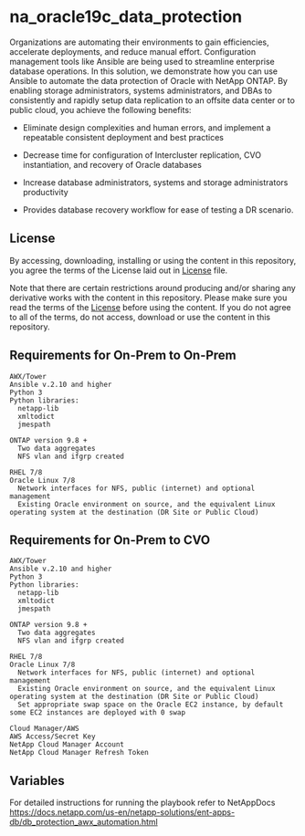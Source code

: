 na_oracle19c_data_protection
=========

Organizations are automating their environments to gain efficiencies, accelerate deployments, and reduce manual effort. Configuration management tools like Ansible are being used to streamline enterprise database operations. In this solution, we demonstrate how you can use Ansible to automate the data protection of Oracle with NetApp ONTAP. By enabling storage administrators, systems administrators, and DBAs to consistently and rapidly setup data replication to an offsite data center or to public cloud, you achieve the following benefits:

- Eliminate design complexities and human errors, and implement a repeatable consistent deployment and best practices

- Decrease time for configuration of Intercluster replication, CVO instantiation, and recovery of Oracle databases

- Increase database administrators, systems and storage administrators productivity

- Provides database recovery workflow for ease of testing a DR scenario.

License
-------

By accessing, downloading, installing or using the content in this repository, you agree the terms of the License laid out in [License](LICENSE.TXT) file.

Note that there are certain restrictions around producing and/or sharing any derivative works with the content in this repository. Please make sure you read the terms of the [License](LICENSE.TXT) before using the content. If you do not agree to all of the terms, do not access, download or use the content in this repository.

Requirements for On-Prem to On-Prem
------------

    AWX/Tower
    Ansible v.2.10 and higher
    Python 3
    Python libraries:
      netapp-lib
      xmltodict
      jmespath
  
    ONTAP version 9.8 +
      Two data aggregates
      NFS vlan and ifgrp created
  
    RHEL 7/8
    Oracle Linux 7/8
      Network interfaces for NFS, public (internet) and optional management
      Existing Oracle environment on source, and the equivalent Linux operating system at the destination (DR Site or Public Cloud)
  
Requirements for On-Prem to CVO
------------  
    AWX/Tower
    Ansible v.2.10 and higher
    Python 3
    Python libraries:
      netapp-lib
      xmltodict
      jmespath
  
    ONTAP version 9.8 +
      Two data aggregates
      NFS vlan and ifgrp created
  
    RHEL 7/8
    Oracle Linux 7/8
      Network interfaces for NFS, public (internet) and optional management
      Existing Oracle environment on source, and the equivalent Linux operating system at the destination (DR Site or Public Cloud)
      Set appropriate swap space on the Oracle EC2 instance, by default some EC2 instances are deployed with 0 swap
  
    Cloud Manager/AWS
    AWS Access/Secret Key
    NetApp Cloud Manager Account
    NetApp Cloud Manager Refresh Token
  
Variables
---------

For detailed instructions for running the playbook refer to NetAppDocs https://docs.netapp.com/us-en/netapp-solutions/ent-apps-db/db_protection_awx_automation.html

